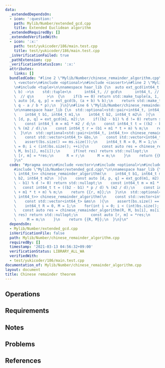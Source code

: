 ```yaml
---
data:
  _extendedDependsOn:
  - icon: ':question:'
    path: Mylib/Number/extended_gcd.cpp
    title: Extended Euclidean algorithm
  _extendedRequiredBy: []
  _extendedVerifiedWith:
  - icon: ':x:'
    path: test/yukicoder/186/main.test.cpp
    title: test/yukicoder/186/main.test.cpp
  _isVerificationFailed: true
  _pathExtension: cpp
  _verificationStatusIcon: ':x:'
  attributes:
    links: []
  bundledCode: "#line 2 \"Mylib/Number/chinese_remainder_algorithm.cpp\"\n#include\
    \ <vector>\n#include <optional>\n#include <cassert>\n#line 2 \"Mylib/Number/extended_gcd.cpp\"\
    \n#include <tuple>\n\nnamespace haar_lib {\n  auto ext_gcd(int64_t a, int64_t\
    \ b) ->\n    std::tuple<\n      int64_t, // gcd\n      int64_t, // p\n      int64_t\
    \  // q\n      >\n  {\n    if(b == 0) return std::make_tuple(a, 1, 0);\n    const\
    \ auto [d, q, p] = ext_gcd(b, (a + b) % b);\n    return std::make_tuple(d, p,\
    \ q - a / b * p);\n  }\n}\n#line 6 \"Mylib/Number/chinese_remainder_algorithm.cpp\"\
    \n\nnamespace haar_lib {\n  std::optional<std::pair<int64_t, int64_t>> chinese_remainder_algorithm(\n\
    \    int64_t b1, int64_t m1,\n    int64_t b2, int64_t m2\n  ){\n    const auto\
    \ [d, p, q] = ext_gcd(m1, m2);\n    if((b2 - b1) % d != 0) return std::nullopt;\n\
    \    const int64_t m = m1 * m2 / d;\n    const int64_t t = ((b2 - b1) * p / d)\
    \ % (m2 / d);\n    const int64_t r = (b1 + m1 * t + m) % m;\n    return {{r, m}};\n\
    \  }\n\n  std::optional<std::pair<int64_t, int64_t>> chinese_remainder_algorithm(\n\
    \    const std::vector<int64_t> &bs,\n    const std::vector<int64_t> &ms\n  ){\n\
    \    assert(bs.size() == ms.size());\n    int64_t R = 0, M = 1;\n    for(int i\
    \ = 0; i < (int)bs.size(); ++i){\n      const auto res = chinese_remainder_algorithm(R,\
    \ M, bs[i], ms[i]);\n      if(not res) return std::nullopt;\n      const auto\
    \ [r, m] = *res;\n      R = r;\n      M = m;\n    }\n    return {{R, M}};\n  }\n\
    }\n"
  code: "#pragma once\n#include <vector>\n#include <optional>\n#include <cassert>\n\
    #include \"Mylib/Number/extended_gcd.cpp\"\n\nnamespace haar_lib {\n  std::optional<std::pair<int64_t,\
    \ int64_t>> chinese_remainder_algorithm(\n    int64_t b1, int64_t m1,\n    int64_t\
    \ b2, int64_t m2\n  ){\n    const auto [d, p, q] = ext_gcd(m1, m2);\n    if((b2\
    \ - b1) % d != 0) return std::nullopt;\n    const int64_t m = m1 * m2 / d;\n \
    \   const int64_t t = ((b2 - b1) * p / d) % (m2 / d);\n    const int64_t r = (b1\
    \ + m1 * t + m) % m;\n    return {{r, m}};\n  }\n\n  std::optional<std::pair<int64_t,\
    \ int64_t>> chinese_remainder_algorithm(\n    const std::vector<int64_t> &bs,\n\
    \    const std::vector<int64_t> &ms\n  ){\n    assert(bs.size() == ms.size());\n\
    \    int64_t R = 0, M = 1;\n    for(int i = 0; i < (int)bs.size(); ++i){\n   \
    \   const auto res = chinese_remainder_algorithm(R, M, bs[i], ms[i]);\n      if(not\
    \ res) return std::nullopt;\n      const auto [r, m] = *res;\n      R = r;\n \
    \     M = m;\n    }\n    return {{R, M}};\n  }\n}\n"
  dependsOn:
  - Mylib/Number/extended_gcd.cpp
  isVerificationFile: false
  path: Mylib/Number/chinese_remainder_algorithm.cpp
  requiredBy: []
  timestamp: '2021-03-13 04:56:32+09:00'
  verificationStatus: LIBRARY_ALL_WA
  verifiedWith:
  - test/yukicoder/186/main.test.cpp
documentation_of: Mylib/Number/chinese_remainder_algorithm.cpp
layout: document
title: Chinese remainder theorem
---
```


## Operations

## Requirements

## Notes

## Problems

## References
